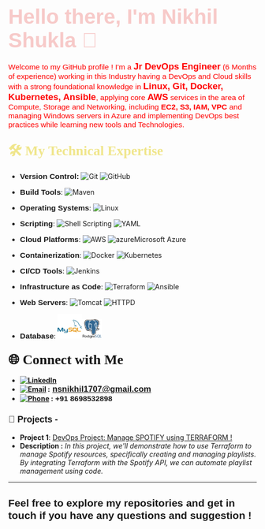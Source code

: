## **<span style="font-size: 2em;font-family:Arial;color:#F7CAC9;"> Hello there, I'm Nikhil Shukla 👋**

<span style="font-size: 1.1em;font-family:Arial;color:red">Welcome to my GitHub profile ! I'm a **<span style="font-size: 1.2em;font-family:Arial">Jr DevOps Engineer** (6 Months of experience) working in this Industry having a DevOps and Cloud skills with a strong foundational knowledge in **<span style="font-size: 1.2em;font-family:Arial">Linux, Git, Docker, Kubernetes, Ansible**, applying core **<span style="font-size: 1.2em;font-family:Arial">AWS** services in the area of Compute, Storage and Networking, including **EC2, S3, IAM, VPC** and managing Windows servers in Azure and implementing DevOps best practices while learning new tools and Technologies.

### <span style="font-size: 1.7em;font-family:'Cambria';color:khaki">🛠️ My Technical Expertise</span>

- **<span style="font-size: 1.1em;font-family:Arial">Version Control:** 
  ![Git](https://img.shields.io/badge/-Git-F05032?style=flat&logo=git&logoColor=white) ![GitHub](https://img.shields.io/badge/-GitHub-181717?style=flat&logo=github&logoColor=white)
- **<span style="font-size: 1.1em;font-family:Arial">Build Tools**: 
  ![Maven](https://img.shields.io/badge/-Maven-C71A36?style=flat&logo=apache-maven&logoColor=white)
- **<span style="font-size: 1.1em;font-family:Arial">Operating Systems**: 
  ![Linux](https://img.shields.io/badge/-Linux-FCC624?style=flat&logo=linux&logoColor=white)
- **<span style="font-size: 1.1em;font-family:Arial">Scripting**: 
  ![Shell Scripting](https://img.shields.io/badge/-Shell_Scripting-4EAA25?style=flat&logo=gnu-bash&logoColor=white)
  ![YAML](https://img.shields.io/badge/-YAML-000000?style=flat&logo=yaml&logoColor=white)

- **<span style="font-size: 1.1em;font-family:Arial">Cloud Platforms**: 
  ![AWS](https://img.shields.io/badge/-AWS-232F3E?style=flat&logo=amazon-aws&logoColor=white) <img src="https://www.vectorlogo.zone/logos/microsoft_azure/microsoft_azure-icon.svg" alt="azure" width="45" height="28"/>Microsoft Azure</a>
- **<span style="font-size: 1.1em;font-family:Arial">Containerization**: 
  ![Docker](https://img.shields.io/badge/-Docker-2496ED?style=flat&logo=docker&logoColor=white) ![Kubernetes](https://img.shields.io/badge/-Kubernetes-326CE5?style=flat&logo=kubernetes&logoColor=white)
- **<span style="font-size: 1.1em;font-family:Arial">CI/CD Tools**: 
  ![Jenkins](https://img.shields.io/badge/-Jenkins-D24939?style=flat&logo=jenkins&logoColor=white)
- **<span style="font-size: 1.1em;font-family:Arial">Infrastructure as Code**: 
  ![Terraform](https://img.shields.io/badge/-Terraform-623CE4?style=flat&logo=terraform&logoColor=white) ![Ansible](https://img.shields.io/badge/-Ansible-EE0000?style=flat&logo=ansible&logoColor=white)
- **<span style="font-size: 1.1em;font-family:Arial">Web Servers**: 
  ![Tomcat](https://img.shields.io/badge/-Tomcat-F8DC75?style=flat&logo=apache-tomcat&logoColor=white) ![HTTPD](https://img.shields.io/badge/-HTTPD-D22128?style=flat&logo=apache&logoColor=white)
   
-  **<span style="font-size: 1.1em;font-family:Arial">Database**: <img src="https://raw.githubusercontent.com/devicons/devicon/master/icons/mysql/mysql-original-wordmark.svg" alt="mysql" width="50" height="50"/><img src="https://raw.githubusercontent.com/devicons/devicon/master/icons/postgresql/postgresql-original-wordmark.svg" alt="Postgresql" width="40" height="40"/>
  
<!--- **Service Management Platform**: 
  ![ServiceNow](https://img.shields.io/badge/-ServiceNow-000000?style=flat&logo=servicenow&logoColor=white)-->

<!--- 🌱 I’m currently learning ...-->

<!--
### 📈 GitHub Stats

![Your GitHub stats](https://github-readme-stats.vercel.app/api?username=yourusername&show_icons=true&theme=radical)
![Top Langs](https://github-readme-stats.vercel.app/api/top-langs/?username=yourusername&layout=compact&theme=radical)
-->
### **<span style="font-size: 1.7em;font-family:Cambria">🌐 Connect with Me**
- **[![LinkedIn](https://img.shields.io/badge/-LinkedIn-0077B5?logo=linkedin&logoColor=white)](https://www.linkedin.com/in/nikhil-shukla-0b6743209/)**
- **[![Email](https://img.shields.io/badge/-Email-D14836?logo=gmail&logoColor=white)](mailto:nsnikhil1707@gmail.com) :**<span style="font-size: 1.2em;font-family:Arial"> **nsnikhil1707@gmail.com**
- **[![Phone](https://img.shields.io/badge/-Phone-4CAF50?logo=phone&logoColor=white)](tel:+1234567890) :** **<span style="font-size: 1.1em;font-family:Arial">+91 8698532898**
<!--- [LinkedIn](https://www.linkedin.com/in/nikhil-shukla-0b6743209)-->
<!--- [Twitter](https://twitter.com/yourprofile)-->


<!--
### 📄 Blog Posts
- [How to Set Up a CI/CD Pipeline with Jenkins and Docker](https://yourblog.com/jenkins-docker-cicd)
- [AWS Best Practices for DevOps Engineers](https://yourblog.com/aws-devops)
- [Automating Infrastructure with Terraform and Ansible](https://yourblog.com/terraform-ansible)
-->
 ### <span style="font-size: 1.1em;font-family:Arial">📂 Projects - 
- **Project 1**: [DevOps Project: Manage SPOTIFY using TERRAFORM !](https://github.com/Nikhilshuk1a/terraform-spotify-project)
- **Description :** *_In this project, we'll demonstrate how to use Terraform to manage Spotify resources, specifically creating and managing playlists. By integrating Terraform with the Spotify API, we can automate playlist management using code._*
<!-- **Project 2**: [AWS Infra with Terraform](https://github.com/)
  - Description: Building the Infrastructure on AWS and deploying Application on Instance with terraform.
- **Project 4**: [Three Tier deployment On Docker](https://github.com/)
  - Description: Deploying the three tier application on Docker container with Jenkins Pipeline.
- **Project 4**: [Three Tier deployment On Kubernetes](https://github.com/)
  - Description: Three-Tier Web Application using ReactJS, NodeJS, and MongoDB, with Deployment on AWS EKS. 
<!--- **Project 3**: [Two Tier App deployment on Docker](https://github.com/)
  - Description: Deploying the application on Docker container with Jenkins Pipeline-->
-----

## <span style="font-size: 1em;font-family:Arial"> Feel free to explore my repositories and get in touch if you have any questions and suggestion !
